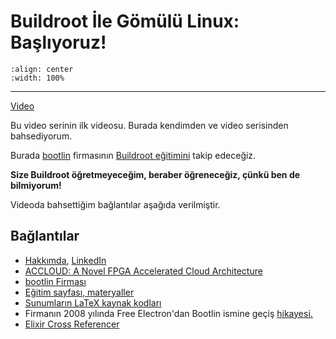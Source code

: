 # Buildroot İle Gömülü Linux: Başlıyoruz!

```{youtube} 3Y2P9UmT5xY
:align: center
:width: 100%
```

---

[Video](https://www.youtube.com/watch?v=3Y2P9UmT5xY)

Bu video serinin ilk videosu. Burada kendimden ve video serisinden bahsediyorum.

Burada [bootlin](https://bootlin.com/) firmasının [Buildroot
eğitimini](https://bootlin.com/training/buildroot/) takip edeceğiz.

**Size Buildroot öğretmeyeceğim, beraber öğreneceğiz, çünkü ben de bilmiyorum!**

Videoda bahsettiğim bağlantılar aşağıda verilmiştir.

## Bağlantılar

- [Hakkımda](/about.md), [LinkedIn](https://www.linkedin.com/in/alperyazar)
- [ACCLOUD: A Novel FPGA Accelerated Cloud
  Architecture](http://accloud.eee.metu.edu.tr/)
- [bootlin Firması](https://bootlin.com/)
- [Eğitim sayfası, materyaller](https://bootlin.com/training/buildroot/)
- [Sunumların LaTeX kaynak
  kodları](https://github.com/bootlin/training-materials)
- Firmanın 2008 yılında Free Electron'dan Bootlin ismine geçiş
  [hikayesi.](https://bootlin.com/blog/free-electrons-becomes-bootlin/)
- [Elixir Cross Referencer](https://elixir.bootlin.com/linux/latest/source)
